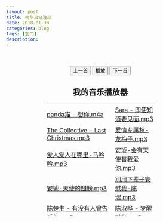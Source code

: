 ```yaml
---
layout: post
title: 南华真经注疏
date: 2018-01-30
categories: blog
tags: [玄门]
description: 
---
```



<center>
<br/><br/>
<marquee loop id="mar"></marquee>
<audio id="sd"></audio><br/>
<input type="button" value="上一首" id="tt" onclick="ststs(1)"/>
<input type="button" value="播放" id="sse" onclick="ststs(2)"/>
<input type="button" value="下一首" id="mm" onclick="ststs(3)"/>
<h2>我的音乐播放器</h2>
<table style="width:60%;height:300px;">
<tr><td><a href="" onclick="ssss('1')">panda猫 - 想你.m4a</a></td>
<td><a href="" onclick="ssss('2')">Sara - 即使知道要见面.mp3</a></td></tr>

<tr><td><a href="" onclick="ssss('3')">The Collective - Last Christmas.mp3</a></td>
<td><a href="" onclick="ssss('4')">爱情专属权-龙梅子.mp3</a></td></tr>

<tr><td><a href="http://dl.stream.qqmusic.qq.com/M800001qYmny0r34TE.mp3?vkey=DBA4FD311806C6E6E2B115340BD0F351EBDDB1EDE0C66CC6D8D53E8BE9E33756DC1E1B390FCB4B4E331AF6A86FDEE02D2EF873B42693978C&guid=5150825362&fromtag=1" onclick="ssss('5')">爱人爱人在哪里-马吟吟.mp3</a></td>
<td><a href="" onclick="ssss('6')">安琥-会有天使替我爱你.mp3</a></td></tr>

<tr><td><a href="" onclick="ssss('7')">安琥-天使的翅膀.mp3</a></td>
<td><a href="" onclick="ssss('8')">别用下辈子安慰我-陈瑞.mp3</a></td></tr>

<tr><td><a href="" onclick="ssss('9')">陈楚生 - 有没有人曾告诉你.mp3</a></td>
<td><a href="" onclick="ssss('10')">陈淑桦 - 梦醒时分.mp3</a></td></tr>

<tr><td><a href="" onclick="ssss('11')">丁当 - 手掌心.mp3</a></td>
<td><a href="" onclick="ssss('12')">金贵晟 - 虹之间.mp3</a></td></tr>

<tr><td><a href="" onclick="ssss('13')">马健南-马航去的地方.mp3</a></td>
<td><a href="" onclick="ssss('14')">满江 - 飞鸟.mp3</a></td></tr>

<tr><td><a href="" onclick="ssss('15')">不是因为寂寞才想你-雷婷</a></td></tr>
</table>
</center>
